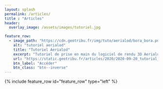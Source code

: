 ```yaml
---
layout: splash
permalink: /articles/
title : "Articles"  
header:
  overlay_image: /assets/images/tutoriel.jpg

feature_row:
  - image_path: "https://cdn.geotribu.fr/img/tuto/aerialod/bora_bora.png"
    alt: "tutoriel aerialod"
    title: "Tutoriel Aerialod"
    excerpt: "Tutoriel de prise en main du logiciel de rendu 3D Aerialod - Publié à l'origine sur le site de [Geotribu](https://static.geotribu.fr)"
    url: "https://static.geotribu.fr/articles/2020/2020-09-20_tutorial_aerialod/"
    btn_label: "Accéder"
    btn_class: "btn--inverse"
---
```


{% include feature_row id="feature_row" type="left" %}

